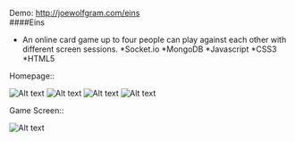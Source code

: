 Demo: http://joewolfgram.com/eins <br/>
####Eins
- An online card game up to four people can play against each other with different screen sessions.
*Socket.io
*MongoDB
*Javascript
*CSS3
*HTML5

Homepage::

![Alt text](https://github.com/jwolfgram/eins/blob/master/SCREENSHOTS/Home%20Eins.png "Optional title")
![Alt text](https://github.com/jwolfgram/eins/blob/master/SCREENSHOTS/TopScores.png "Optional title")
![Alt text](https://github.com/jwolfgram/eins/blob/master/SCREENSHOTS/map.png "Optional title")
![Alt text](https://github.com/jwolfgram/eins/blob/master/SCREENSHOTS/rules.png "Optional title")

Game Screen::

![Alt text](https://github.com/jwolfgram/eins/blob/master/SCREENSHOTS/einsgame.png "Players Game View")

